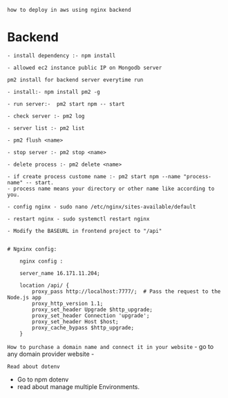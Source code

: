``` how to deploy in aws using nginx backend ```
# Backend
    - install dependency :- npm install

    - allowed ec2 instance public IP on Mongodb server

``` pm2 install for backend server everytime run ```

    - install:- npm install pm2 -g 

    - run server:-  pm2 start npm -- start

    - check server :- pm2 log

    - server list :- pm2 list

    - pm2 flush <name>

    - stop server :- pm2 stop <name>

    - delete process :- pm2 delete <name>

    - if create process custome name :- pm2 start npm --name "process-name" -- start. 
    - process name means your directory or other name like according to you.

    - config nginx - sudo nano /etc/nginx/sites-available/default

    - restart nginx - sudo systemctl restart nginx

    - Modify the BASEURL in frontend project to "/api"


    # Ngxinx config: 

        nginx config : 

        server_name 16.171.11.204;

        location /api/ {
            proxy_pass http://localhost:7777/;  # Pass the request to the Node.js app
            proxy_http_version 1.1;
            proxy_set_header Upgrade $http_upgrade;
            proxy_set_header Connection 'upgrade';
            proxy_set_header Host $host;
            proxy_cache_bypass $http_upgrade;
        }


``` How to purchase a domain name and connect it in your website ```
    - go to any domain provider website
    - 



``` Read about dotenv ```
- Go to npm dotenv
- read about manage multiple Environments. 